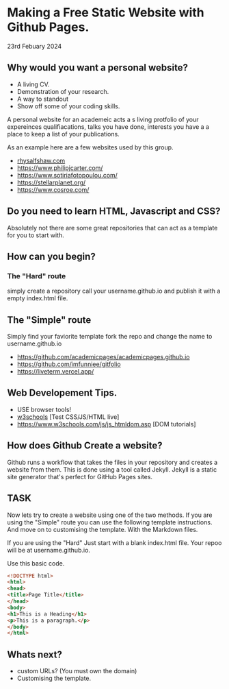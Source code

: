 # Making a Free Static Website with Github Pages.

23rd Febuary 2024

## Why would you want a personal website?

- A living CV.
- Demonstration of your research.
- A way to standout
- Show off some of your coding skills.

A personal website for an academeic acts a s living protfolio of your expereinces qualifiacations, talks you have done, interests you have a a place to keep a list of your publications.


As an example here are a few websites used by this group.

- [rhysalfshaw.com](https://www.rhysalfshaw.com)
- https://www.philipjcarter.com/
- https://www.sotiriafotopoulou.com/
- https://stellarplanet.org/
- https://www.cosroe.com/

## Do you need to learn HTML, Javascript and CSS?

Absolutely not there are some great repositories that can act as a template for you to start with.


## How can you begin?

### The "Hard" route

simply create a repository call your username.github.io
and publish it with a empty index.html file.

## The "Simple" route

Simply find your faviorite template fork the repo and change the name to username.github.io

- https://github.com/academicpages/academicpages.github.io
- https://github.com/imfunniee/gitfolio
- https://liveterm.vercel.app/

## Web Developement Tips.

- USE browser tools!
- [w3schools](https://www.w3schools.com/) [Test CSS/JS/HTML live]
- https://www.w3schools.com/js/js_htmldom.asp [DOM tutorials]


## How does Github Create a website?

Github runs a workflow that takes the files in your repository and creates a website from them. This is done using a tool called Jekyll. Jekyll is a static site generator that's perfect for GitHub Pages sites.





## TASK


Now lets try to create a website using one of the two methods.
If you are using the "Simple" route you can use the following template instructions. And move on to customising the template. With the Markdown files.

If you are using the "Hard" Just start with a blank index.html file. Your repoo will be at username.github.io.

Use this basic code.

```html
<!DOCTYPE html>
<html>
<head>
<title>Page Title</title>
</head>
<body>
<h1>This is a Heading</h1>
<p>This is a paragraph.</p>
</body>
</html>
```



## Whats next?

- custom URLs? (You must own the domain)
- Customising the template.